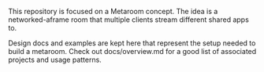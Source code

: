 This repository is focused on a Metaroom concept. The idea is a networked-aframe room that multiple clients stream different shared apps to.

Design docs and examples are kept here that represent the setup needed to build a metaroom. Check out docs/overview.md for a good list of associated projects and usage patterns.